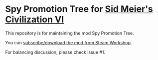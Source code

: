 # Spy Promotion Tree for [Sid Meier's Civilization VI](https://civilization.com/)

This repository is for maintaining the mod Spy Promotion Tree.

You can [subscribe/download the mod from Steam Workshop](https://steamcommunity.com/sharedfiles/filedetails/?id=1746994170).

For balancing discussion, please check issue #1.